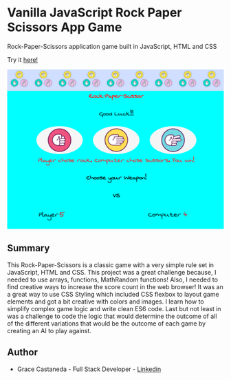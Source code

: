 # Vanilla JavaScript Rock Paper Scissors App Game

Rock-Paper-Scissors application game built in JavaScript, HTML and CSS

Try it [here!](https://gracii.github.io/Rock-Paper-Scissors-Game/)

![alt text](https://github.com/Gracii/Rock-Paper-Scissors-Game/blob/main/images/grace-r-p-s-game.png)

## Summary

This Rock-Paper-Scissors is a classic game with a very simple rule set in JavaScript, HTML and CSS. This project was a great challenge because, I needed to use arrays, functions, MathRandom functions! Also, I needed to find creative ways to increase the score count in the web browser! It was an a great way to use CSS Styling which included CSS flexbox to layout game elements and got a bit creative with colors and images. I learn how to simplify complex game logic and write clean ES6 code. Last but not least in was a challenge to code the logic that would determine the outcome of all of the different variations that would be the outcome of each game by creating an AI to play against.

## Author

- Grace Castaneda - Full Stack Developer - [Linkedin](https://www.linkedin.com/in/castanedagrace/)
